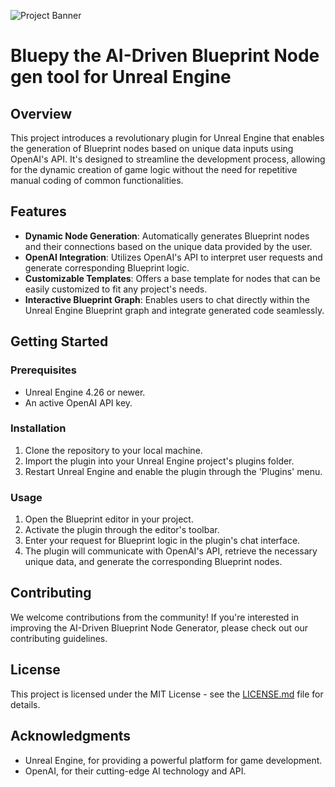 ![Project Banner](bluepy.png)

# Bluepy the AI-Driven Blueprint Node gen tool for Unreal Engine

## Overview
This project introduces a revolutionary plugin for Unreal Engine that enables the generation of Blueprint nodes based on unique data inputs using OpenAI's API. It's designed to streamline the development process, allowing for the dynamic creation of game logic without the need for repetitive manual coding of common functionalities.

## Features
- **Dynamic Node Generation**: Automatically generates Blueprint nodes and their connections based on the unique data provided by the user.
- **OpenAI Integration**: Utilizes OpenAI's API to interpret user requests and generate corresponding Blueprint logic.
- **Customizable Templates**: Offers a base template for nodes that can be easily customized to fit any project's needs.
- **Interactive Blueprint Graph**: Enables users to chat directly within the Unreal Engine Blueprint graph and integrate generated code seamlessly.

## Getting Started
### Prerequisites
- Unreal Engine 4.26 or newer.
- An active OpenAI API key.

### Installation
1. Clone the repository to your local machine.
2. Import the plugin into your Unreal Engine project's plugins folder.
3. Restart Unreal Engine and enable the plugin through the 'Plugins' menu.

### Usage
1. Open the Blueprint editor in your project.
2. Activate the plugin through the editor's toolbar.
3. Enter your request for Blueprint logic in the plugin's chat interface.
4. The plugin will communicate with OpenAI's API, retrieve the necessary unique data, and generate the corresponding Blueprint nodes.

## Contributing
We welcome contributions from the community! If you're interested in improving the AI-Driven Blueprint Node Generator, please check out our contributing guidelines.

## License
This project is licensed under the MIT License - see the [LICENSE.md](LICENSE.md) file for details.

## Acknowledgments
- Unreal Engine, for providing a powerful platform for game development.
- OpenAI, for their cutting-edge AI technology and API.

